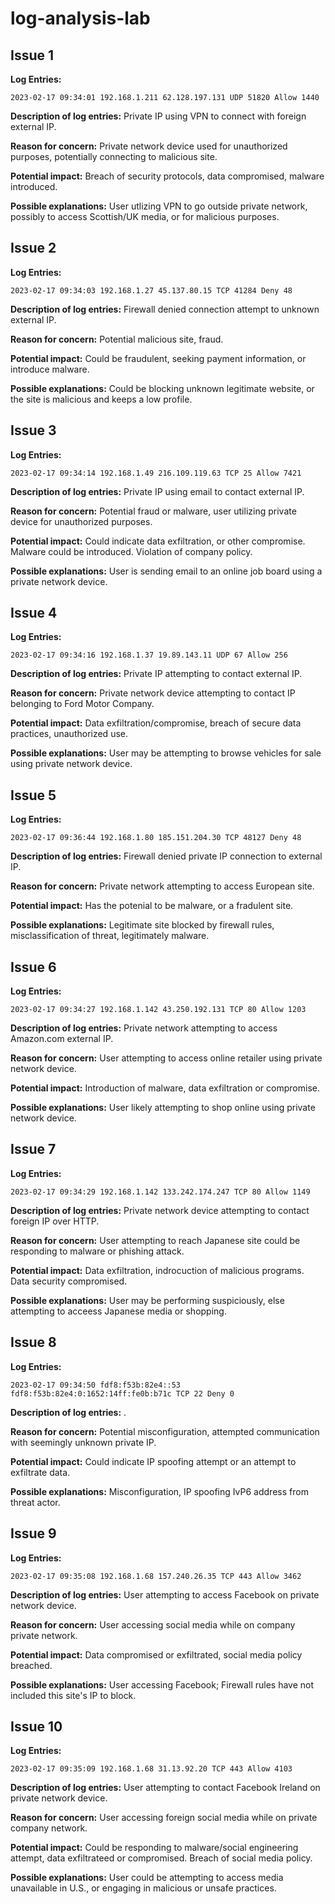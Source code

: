 # log-analysis-lab

## Issue 1

**Log Entries:**

```plaintext
2023-02-17 09:34:01 192.168.1.211 62.128.197.131 UDP 51820 Allow 1440
```

**Description of log entries:** Private IP using VPN to connect with foreign external IP.

**Reason for concern:** Private network device used for unauthorized purposes, potentially connecting to malicious site.

**Potential impact:** Breach of security protocols, data compromised, malware introduced. 

**Possible explanations:** User utlizing VPN to go outside private network, possibly to access Scottish/UK media, or for malicious purposes. 

## Issue 2

**Log Entries:**

```plaintext
2023-02-17 09:34:03 192.168.1.27 45.137.80.15 TCP 41284 Deny 48
```

**Description of log entries:** Firewall denied connection attempt to unknown external IP.

**Reason for concern:** Potential malicious site, fraud. 

**Potential impact:** Could be fraudulent, seeking payment information, or introduce malware. 

**Possible explanations:** Could be blocking unknown legitimate website, or the site is malicious and keeps a low profile.

## Issue 3

**Log Entries:**

```plaintext
2023-02-17 09:34:14 192.168.1.49 216.109.119.63 TCP 25 Allow 7421 
```

**Description of log entries:** Private IP using email to contact external IP.

**Reason for concern:** Potential fraud or malware, user utilizing private device for unauthorized purposes. 

**Potential impact:** Could indicate data exfiltration, or other compromise. Malware could be introduced. Violation of company policy. 

**Possible explanations:** User is sending email to an online job board using a private network device. 


## Issue 4

**Log Entries:**

```plaintext
2023-02-17 09:34:16 192.168.1.37 19.89.143.11 UDP 67 Allow 256
```

**Description of log entries:** Private IP attempting to contact external IP.

**Reason for concern:** Private network device attempting to contact IP belonging to Ford Motor Company.

**Potential impact:**  Data exfiltration/compromise, breach of secure data practices, unauthorized use. 

**Possible explanations:** User may be attempting to browse vehicles for sale using private network device. 

## Issue 5

**Log Entries:**

```plaintext
2023-02-17 09:36:44 192.168.1.80 185.151.204.30 TCP 48127 Deny 48
```

**Description of log entries:** Firewall denied private IP connection to external IP.

**Reason for concern:** Private network attempting to access European site. 

**Potential impact:**  Has the potenial to be malware, or a fradulent site. 

**Possible explanations:** Legitimate site blocked by firewall rules, misclassification of threat, legitimately malware.

## Issue 6

**Log Entries:**

```plaintext
2023-02-17 09:34:27 192.168.1.142 43.250.192.131 TCP 80 Allow 1203
```

**Description of log entries:** Private network attempting to access Amazon.com external IP.

**Reason for concern:** User attempting to access online retailer using private network device. 

**Potential impact:** Introduction of malware, data exfiltration or compromise. 

**Possible explanations:** User likely attempting to shop online using private network device.

## Issue 7

**Log Entries:**

```plaintext
2023-02-17 09:34:29 192.168.1.142 133.242.174.247 TCP 80 Allow 1149
```

**Description of log entries:** Private network device attempting to contact foreign IP over HTTP.

**Reason for concern:** User attempting to reach Japanese site could be responding to malware or phishing attack. 

**Potential impact:** Data exfiltration, indrocuction of malicious programs. Data security compromised. 

**Possible explanations:** User may be performing suspiciously, else attempting to acceess Japanese media or shopping. 

## Issue 8

**Log Entries:**

```plaintext
2023-02-17 09:34:50 fdf8:f53b:82e4::53 fdf8:f53b:82e4:0:1652:14ff:fe0b:b71c TCP 22 Deny 0
```

**Description of log entries:** .

**Reason for concern:** Potential misconfiguration, attempted communication with seemingly unknown private IP. 

**Potential impact:** Could indicate IP spoofing attempt or an attempt to exfiltrate data. 

**Possible explanations:** Misconfiguration, IP spoofing IvP6 address from threat actor.  

## Issue 9

**Log Entries:**

```plaintext
2023-02-17 09:35:08 192.168.1.68 157.240.26.35 TCP 443 Allow 3462
```

**Description of log entries:** User attempting to access Facebook on private network device. 

**Reason for concern:**  User accessing social media while on company private network. 

**Potential impact:** Data compromised or exfiltrated, social media policy breached.

**Possible explanations:** User accessing Facebook; Firewall rules have not included this site's IP to block. 

## Issue 10

**Log Entries:**

```plaintext
2023-02-17 09:35:09 192.168.1.68 31.13.92.20 TCP 443 Allow 4103
```

**Description of log entries:** User attempting to contact Facebook Ireland on private network device.

**Reason for concern:** User accessing foreign social media while on private company network. 

**Potential impact:** Could be responding to malware/social engineering attempt, data exfiltrateed or compromised. Breach of social media policy. 

**Possible explanations:** User could be attempting to access media unavailable in U.S., or engaging in malicious or unsafe practices. 




